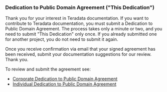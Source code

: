 <H3>Dedication to Public Domain Agreement ("This Dedication")</H3>

Thank you for your interest in Teradata documentation. If you want to contribute to Teradata documentation, you must submit a Dedication to Public Domain Agreement. The process takes only a minute or two, and you need to submit "This Dedication" only once. If you already submitted one for another project, you do not need to submit it again.

Once you receive confirmation via email that your signed agreement has been received, submit your documentation suggestions for our review. Thank you.

To review and submit the agreement see: 
* <a href="https://www.hellosign.com/s/1e785afa">Corporate Dedication to Public Domain Agreement</a>
* <a href="https://www.hellosign.com/s/fb761368">Individual Dedication to Public Domain Agreement</a>
